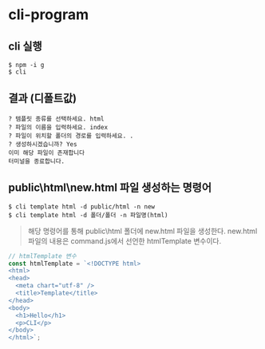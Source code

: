 # cli-program

## cli 실행
```
$ npm -i g
$ cli
```

## 결과 (디폴트값)
```
? 템플릿 종류를 선택하세요. html
? 파일의 이름을 입력하세요. index
? 파일이 위치할 폴더의 경로를 입력하세요. .
? 생성하시겠습니까? Yes
이미 해당 파일이 존재합니다
터미널을 종료합니다.
```

## public\html\new.html 파일 생성하는 명령어
```
$ cli template html -d public/html -n new
$ cli template html -d 폴더/폴더 -n 파일명(html)
```

> 해당 명령어를 통해 public\html 폴더에 new.html 파일을 생성한다. new.html 파일의 내용은 command.js에서 선언한 htmlTemplate 변수이다.
```javascript
// htmlTemplate 변수
const htmlTemplate = `<!DOCTYPE html>
<html>
<head>
  <meta chart="utf-8" />
  <title>Template</title>
</head>
<body>
  <h1>Hello</h1>
  <p>CLI</p>
</body>
</html>`;
```